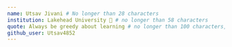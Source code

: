 ```yaml
---
name: Utsav Jivani # No longer than 28 characters
institution: Lakehead University 🚩 # no longer than 58 characters
quote: Always be greedy about learning # no longer than 100 characters, avoid using quotes(") to guarantee the format remains the same.
github_user: Utsav4852
---
```


